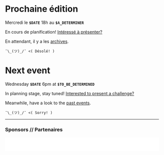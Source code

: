 
# Prochaine édition

Mercredi le **`$DATE`** 18h au **`$A_DETERMINER`**

En cours de planification! [Intéressé à présenter?](https://github.com/montrehack/montrehack.github.com/wiki/Present-at-Montrehack)

En attendant, il y a les [archives](/archives.html).

```
¯\_(ツ)_/¯ <( Désolé! )
```

# Next event

Wednesday **`$DATE`** 6pm at **`$TO_BE_DETERMINED`**

In planning stage, stay tuned! [Interested to present a challenge?](https://github.com/montrehack/montrehack.github.com/wiki/Present-at-Montrehack)

Meanwhile, have a look to the [past events](/archives.html).


```
¯\_(ツ)_/¯ <( Sorry! )
```

<hr/>

### Sponsors // Partenaires

[![Brasserie Benelux](/images/benelux.png)](http://brasseriebenelux.com/)
